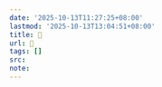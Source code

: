 ```yaml
---
date: '2025-10-13T11:27:25+08:00'
lastmod: '2025-10-13T13:04:51+08:00'
title: 󰗢
url: 󰗢
tags: []
src:
note:
---
```

